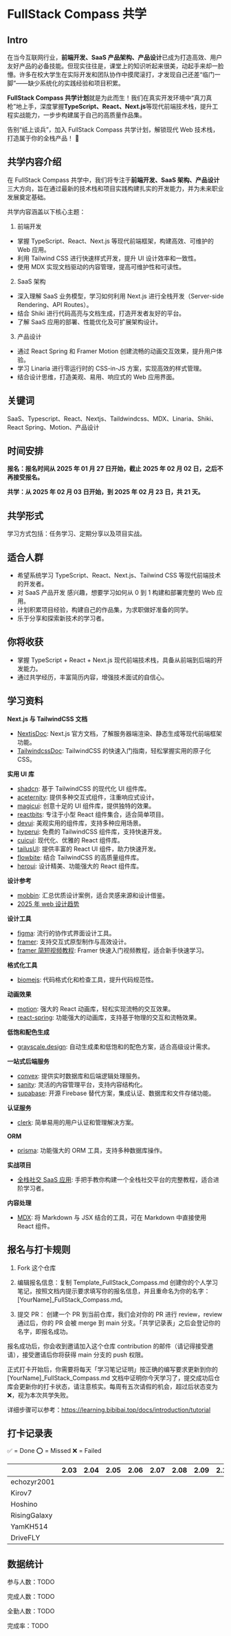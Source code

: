 # FullStack Compass 共学

## Intro

在当今互联网行业，**前端开发、SaaS 产品架构、产品设计**已成为打造高效、用户友好产品的必备技能。但现实往往是，课堂上的知识听起来很美，动起手来却一脸懵。许多在校大学生在实际开发和团队协作中摸爬滚打，才发现自己还差“临门一脚”——缺少系统化的实践经验和项目积累。

**FullStack Compass 共学计划**就是为此而生！我们在真实开发环境中“真刀真枪”地上手，深度掌握**TypeScript、React、Next.js**等现代前端技术栈，提升工程实战能力，一步步构建属于自己的高质量作品集。

告别“纸上谈兵”，加入 FullStack Compass 共学计划，解锁现代 Web 技术栈，打造属于你的全栈产品！ 🚀

## 共学内容介绍

在 FullStack Compass 共学中，我们将专注于**前端开发、SaaS 架构、产品设计**三大方向，旨在通过最新的技术栈和项目实践构建扎实的开发能力，并为未来职业发展奠定基础。

共学内容涵盖以下核心主题：

1. 前端开发
  * 掌握 TypeScript、React、Next.js 等现代前端框架，构建高效、可维护的 Web 应用。
  * 利用 Tailwind CSS 进行快速样式开发，提升 UI 设计效率和一致性。
  * 使用 MDX 实现文档驱动的内容管理，提高可维护性和可读性。
2. SaaS 架构
  * 深入理解 SaaS 业务模型，学习如何利用 Next.js 进行全栈开发（Server-side Rendering、API Routes）。
  * 结合 Shiki 进行代码高亮与文档生成，打造开发者友好的平台。
  * 了解 SaaS 应用的部署、性能优化及可扩展架构设计。
3. 产品设计
  * 通过 React Spring 和 Framer Motion 创建流畅的动画交互效果，提升用户体验。
  * 学习 Linaria 进行零运行时的 CSS-in-JS 方案，实现高效的样式管理。
  * 结合设计思维，打造美观、易用、响应式的 Web 应用界面。

## 关键词

SaaS、Typescript、React、Nextjs、Taildwindcss、MDX、Linaria、Shiki、React Spring、Motion、产品设计

## 时间安排

**报名：报名时间从 2025 年 01 月 27 日开始，截止 2025 年 02 月 02 日，之后不再接受报名。**

**共学：从 2025 年 02 月 03 日开始，到 2025 年 02 月 23 日，共 21 天。**

## 共学形式

学习方式包括：任务学习、定期分享以及项目实战。

## 适合人群

* 希望系统学习 TypeScript、React、Next.js、Tailwind CSS 等现代前端技术的开发者。
* 对 SaaS 产品开发 感兴趣，想要学习如何从 0 到 1 构建和部署完整的 Web 应用。
* 计划积累项目经验，构建自己的作品集，为求职做好准备的同学。
* 乐于分享和探索新技术的学习者。

## 你将收获

* 掌握 TypeScript + React + Next.js 现代前端技术栈，具备从前端到后端的开发能力。
* 通过共学经历，丰富简历内容，增强技术面试的自信心。

## 学习资料

**Next.js 与 TailwindCSS 文档**

* [NextjsDoc](https://nextjs.org/docs): Next.js 官方文档，了解服务器端渲染、静态生成等现代前端框架功能。
* [TailwindcssDoc](https://tailwindcss.com/docs/installation/using-vite): TailwindCSS 的快速入门指南，轻松掌握实用的原子化 CSS。

**实用 UI 库**
* [shadcn](https://ui.shadcn.com/docs): 基于 TailwindCSS 的现代化 UI 组件库。
* [aceternity](https://ui.aceternity.com/components): 提供多种交互式组件，注重响应式设计。
* [magicui](https://magicui.design/docs/components/marquee): 创意十足的 UI 组件库，提供独特的效果。
* [reactbits](https://www.reactbits.dev/components/stack): 专注于小型 React 组件集合，适合简单项目。
* [devui](https://www.devui.in/components/hero): 美观实用的组件库，支持多种应用场景。
* [hyperui](https://www.hyperui.dev/): 免费的 TailwindCSS 组件库，支持快速开发。
* [cuicui](https://cuicui.day/): 现代化、优雅的 React 组件库。
* [tailusUI](https://ui.tailus.io/react/components/context-menu/): 提供丰富的 React UI 组件，助力快速开发。
* [flowbite](https://flowbite.com/docs/typography/links/): 结合 TailwindCSS 的高质量组件库。
* [heroui](https://www.heroui.com/docs/components/range-calendar): 设计精美、功能强大的 React 组件库。

**设计参考**
* [mobbin](https://mobbin.com/explore/web): 汇总优质设计案例，适合灵感来源和设计借鉴。
* [2025 年 web 设计趋势](https://www.youtube.com/watch?v=gR-yNIGICzM)

**设计工具**
* [figma](https://www.figma.com/): 流行的协作式界面设计工具。
* [framer](https://www.framer.com/): 支持交互式原型制作与高效设计。
* [framer 简短视频教程](https://www.youtube.com/watch?v=X7uO7g93rtg): Framer 快速入门视频教程，适合新手快速学习。

**格式化工具**
* [biomejs](https://biomejs.dev/zh-cn/): 代码格式化和检查工具，提升代码规范性。

**动画效果**
* [motion](https://motion.dev): 强大的 React 动画库，轻松实现流畅的交互效果。
* [react-spring](https://www.react-spring.dev/): 功能强大的动画库，支持基于物理的交互和流畅效果。

**低饱和配色生成**
* [grayscale.design](https://grayscale.design/): 自动生成柔和低饱和的配色方案，适合高级设计需求。

**一站式后端服务**
* [convex](https://docs.convex.dev/home): 提供实时数据库和后端逻辑处理服务。
* [sanity](https://www.sanity.io/): 灵活的内容管理平台，支持内容结构化。
* [supabase](https://supabase.com/docs): 开源 Firebase 替代方案，集成认证、数据库和文件存储功能。

**认证服务**
* [clerk](https://clerk.com/docs): 简单易用的用户认证和管理解决方案。

**ORM**
* [prisma](https://www.prisma.io/docs/getting-started/quickstart-sqlite): 功能强大的 ORM 工具，支持多种数据库操作。

**实战项目**
* [全栈社交 SaaS 应用](https://www.youtube.com/watch?v=o080tU3sd0k): 手把手教你构建一个全栈社交平台的完整教程，适合进阶学习者。

**内容处理**
* [MDX](https://mdxjs.com/docs/): 将 Markdown 与 JSX 结合的工具，可在 Markdown 中直接使用 React 组件。

## 报名与打卡规则

1. Fork 这个仓库

2. 编辑报名信息：复制 Template_FullStack_Compass.md 创建你的个人学习笔记，按照文档内提示要求填写你的报名信息，并且重命名为你的名字：[YourName]_FullStack_Compass.md。

3. 提交 PR：
  创建一个 PR 到当前仓库，我们会对你的 PR 进行 review，review 通过后，你的 PR 会被 merge 到 main 分支。「共学记录表」之后会登记你的名字，即报名成功。

报名成功后，你会收到邀请加入这个仓库 contribution 的邮件（请记得接受邀请），接受邀请后你将获得 main 分支的 push 权限。

正式打卡开始后，你需要将每天「学习笔记证明」按正确的编写要求更新到你的 [YourName]_FullStack_Compass.md 文档中证明你今天学习了，提交成功后仓库会更新你的打卡状态，请注意核实。每周有五次请假的机会，超过后状态变为 ❌，视为本次共学失败。

详细步骤可以参考：https://learning.bibibai.top/docs/introduction/tutorial
## 打卡记录表

✅ = Done ⭕️ = Missed ❌ = Failed

<!-- START_COMMIT_TABLE -->
|  | 2.03 | 2.04 | 2.05 | 2.06 | 2.07 | 2.08 | 2.09 | 2.10 | 2.11 | 2.12 | 2.13 | 2.14 | 2.15 | 2.16 | 2.17 | 2.18 | 2.19 | 2.20 | 2.21 | 2.22 | 2.23 |
| ------------- | ---- | ---- | ---- | ---- | ---- | ---- | ---- | ---- | ---- | ---- | ---- | ---- | ---- | ---- | ---- | ---- | ---- | ---- | ---- | ---- | ---- |
| echozyr2001 |   |   |   |   |   |   |   |   |   |   |   |   |   |   |   |   |   |   |   |   |   |
| Kirov7 |   |   |   |   |   |   |   |   |   |   |   |   |   |   |   |   |   |   |   |   |   |
| Hoshino |   |   |   |   |   |   |   |   |   |   |   |   |   |   |   |   |   |   |   |   |   |
| RisingGalaxy |   |   |   |   |   |   |   |   |   |   |   |   |   |   |   |   |   |   |   |   |   |
| YamKH514 |   |   |   |   |   |   |   |   |   |   |   |   |   |   |   |   |   |   |   |   |   |
| DriveFLY |   |   |   |   |   |   |   |   |   |   |   |   |   |   |   |   |   |   |   |   |   |
<!-- END_COMMIT_TABLE -->

## 数据统计

参与人数：TODO

完成人数：TODO

全勤人数：TODO

完成率：TODO
